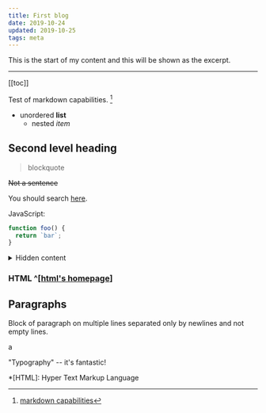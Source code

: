 ```yaml
---
title: First blog
date: 2019-10-24
updated: 2019-10-25
tags: meta
---
```


This is the start of my content and this will be shown as the excerpt.

---

[[toc]]

Test of markdown capabilities. [^markdown-capabilities]

- unordered **list**
  * nested _item_

## Second level heading

> blockquote

~~Not a sentence~~

You should search [here](https://duckduckgo.com).

JavaScript:
```js
function foo() {
  return `bar`;
}
```

<details>
<summary>Hidden content</summary>
You found it!
</details>

### HTML ^[[html's homepage](https://www.w3.org/html/)]

## Paragraphs

Block of paragraph
on multiple lines
separated only by newlines
and not empty lines.

<div id="a">a</div>

"Typography" -- it's fantastic!




*[HTML]: Hyper Text Markup Language

[^markdown-capabilities]: [markdown capabilities](https://github.com/markdown-it/markdown-it#syntax-extensions)




<script>
document.getElementById('a').textContent = 'Changed by JavaScript'
</script>